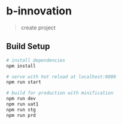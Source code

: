 # b-innovation

> create project

## Build Setup

``` bash
# install dependencies
npm install

# serve with hot reload at localhost:8080
npm run start

# build for production with minification
npm run dev
npm run uat1
npm run stg
npm run prd
